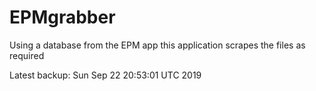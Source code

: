 # EPMgrabber
Using a database from the EPM app this application scrapes the files as required


Latest backup: Sun Sep 22 20:53:01 UTC 2019
